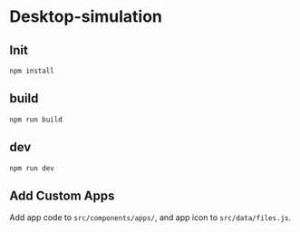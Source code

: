 Desktop-simulation
======================

## Init
 
 ```
 npm install
 ```
 
## build
 
 ```
 npm run build
 ```
 
## dev
 
 ```
 npm run dev
 ```
 
## Add Custom Apps
 
 Add app code to `src/components/apps/`, and app icon to `src/data/files.js`.
